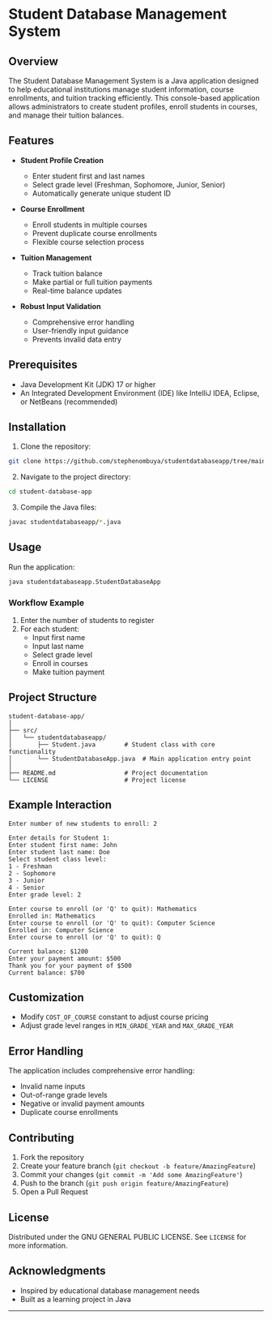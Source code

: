 # Student Database Management System

## Overview

The Student Database Management System is a Java application designed to help educational institutions manage student information, course enrollments, and tuition tracking efficiently. This console-based application allows administrators to create student profiles, enroll students in courses, and manage their tuition balances.

## Features

- **Student Profile Creation**
  - Enter student first and last names
  - Select grade level (Freshman, Sophomore, Junior, Senior)
  - Automatically generate unique student ID

- **Course Enrollment**
  - Enroll students in multiple courses
  - Prevent duplicate course enrollments
  - Flexible course selection process

- **Tuition Management**
  - Track tuition balance
  - Make partial or full tuition payments
  - Real-time balance updates

- **Robust Input Validation**
  - Comprehensive error handling
  - User-friendly input guidance
  - Prevents invalid data entry

## Prerequisites

- Java Development Kit (JDK) 17 or higher
- An Integrated Development Environment (IDE) like IntelliJ IDEA, Eclipse, or NetBeans (recommended)

## Installation

1. Clone the repository:
```bash
git clone https://github.com/stephenombuya/studentdatabaseapp/tree/main
```

2. Navigate to the project directory:
```bash
cd student-database-app
```

3. Compile the Java files:
```bash
javac studentdatabaseapp/*.java
```

## Usage

Run the application:
```bash
java studentdatabaseapp.StudentDatabaseApp
```

### Workflow Example

1. Enter the number of students to register
2. For each student:
   - Input first name
   - Input last name
   - Select grade level
   - Enroll in courses
   - Make tuition payment

## Project Structure

```
student-database-app/
│
├── src/
│   └── studentdatabaseapp/
│       ├── Student.java        # Student class with core functionality
│       └── StudentDatabaseApp.java  # Main application entry point
│
├── README.md                   # Project documentation
└── LICENSE                     # Project license
```

## Example Interaction

```
Enter number of new students to enroll: 2

Enter details for Student 1:
Enter student first name: John
Enter student last name: Doe
Select student class level:
1 - Freshman
2 - Sophomore
3 - Junior
4 - Senior
Enter grade level: 2

Enter course to enroll (or 'Q' to quit): Mathematics
Enrolled in: Mathematics
Enter course to enroll (or 'Q' to quit): Computer Science
Enrolled in: Computer Science
Enter course to enroll (or 'Q' to quit): Q

Current balance: $1200
Enter your payment amount: $500
Thank you for your payment of $500
Current balance: $700
```

## Customization

- Modify `COST_OF_COURSE` constant to adjust course pricing
- Adjust grade level ranges in `MIN_GRADE_YEAR` and `MAX_GRADE_YEAR`

## Error Handling

The application includes comprehensive error handling:
- Invalid name inputs
- Out-of-range grade levels
- Negative or invalid payment amounts
- Duplicate course enrollments

## Contributing

1. Fork the repository
2. Create your feature branch (`git checkout -b feature/AmazingFeature`)
3. Commit your changes (`git commit -m 'Add some AmazingFeature'`)
4. Push to the branch (`git push origin feature/AmazingFeature`)
5. Open a Pull Request

## License

Distributed under the  GNU GENERAL PUBLIC LICENSE. See `LICENSE` for more information.


## Acknowledgments

- Inspired by educational database management needs
- Built as a learning project in Java

---
